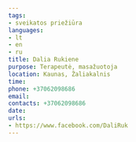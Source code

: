 ```yaml
---
tags:
- sveikatos priežiūra
languages:
- lt
- en
- ru
title: Dalia Rukiene
purpose: Terapeutė, masažuotoja
location: Kaunas, Žaliakalnis
time: 
phone: +37062098686
email: 
contacts: +37062098686
date: 
urls:
- https://www.facebook.com/DaliRuk
---
```

